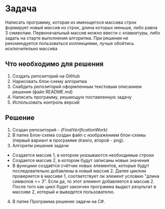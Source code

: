 # Задача

Написать программу, которая из имеющегося массива строк формирует новый массив из строк, длина которых меньше, либо равна 3 символам. Первоначальный массив можно ввести с клавиатуры, либо задать на старте выполнения алгоритма. При решении не рекомендуется пользоваться коллекциями, лучше обойтись исключительно массива
## Что необходимо для решения
1. Создать репозиторий на GitHub
2. Нарисовать блок-схему алгоритма
3. Снабдить репозиторий оформленным текстовым описанием решения (файл README.md)
4. Написать программу, решающую поставленную задачу
5. Использовать контроль версий
## Решение
1. Создан репозиторий  - *(FinalVerificationWork)*
2. В папке Блок-схема создан файл с изображением блок-схемы (первый вариант в программе drawio, второй - png).
3. Алгоритм решения задачи
* Создается массив 1, в котором указываются необходимые строки
* Создается массив 2, в котором будут записаны новые значения
* В функциии создаётся счётчик новых элементов, которые будут последовательно добавлены в новый массив 2. Далее циклом проверяется в  массиве 1, соответствует ли элемент условию "длина символов <= 3". Если да, то этот элемент добавляется в массив 2. После того как цикл будет закончен программа выдаст результат в массиве 2, который и выведется пользователю.
4. В папке Программа решение задачи на C#.